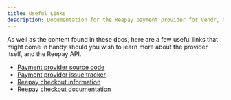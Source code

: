 ```yaml
---
title: Useful Links
description: Documentation for the Reepay payment provider for Vendr, the eCommerce solution for Umbraco v8+
---
```


As well as the content found in these docs, here are a few useful links that might come in handy should you wish to learn more about the provider itself, and the Reepay API.

* [Payment provider source code](https://github.com/bjarnef/vendr-payment-provider-reepay)
* [Payment provider issue tracker](https://github.com/bjarnef/vendr-payment-provider-reepay/issues)
* [Reepay checkout information](https://docs.reepay.com/docs/reepay-checkout)
* [Reepay checkout documentation](https://docs.reepay.com/reference)